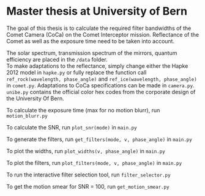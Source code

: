 # Master thesis at University of Bern
The goal of this thesis is to calculate the required filter bandwidths of the Comet Camera (CoCa) on the Comet Interceptor mission. Reflectance of the Comet as well as the exposure time need to be taken into account.  

The solar spectrum, transmission spectrum of the mirrors, quantum efficiency are placed in the `/data` folder.  
To make adaptations to the reflectance, simply change either the Hapke 2012 model in `hapke.py` or fully replace the function call `ref_rock(wavelength, phase_angle)` and `ref_ice(wavelength, phase_angle)` in `comet.py`. Adaptations to CoCa specifications can be made in `camera.py`.  
`unibe.py` contains the official color hex codes from the corporate design of the University Of Bern.  

To calculate the exposure time (max for no motion blurr), run `motion_blurr.py`  

To calculate the SNR, run `plot_snr(mode)` in `main.py`  

To generate the filters, run `get_filters(mode, v, phase_angle)` in `main.py`  

To plot the widths, run `plot_widths(v, phase_angle)` in `main.py`  

To plot the filters, run `plot_filters(mode, v, phase_angle)` in `main.py`  

To run the interactive filter selection tool, run `filter_selector.py`  

To get the motion smear for SNR = 100, run `get_motion_smear.py`
